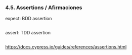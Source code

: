 ### 4.5. Assertions / Afirmaciones

expect: BDD assertion
```typescript

```
assert: TDD assertion
```typescript

```

https://docs.cypress.io/guides/references/assertions.html


